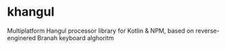 # khangul
Multiplatform Hangul processor library for Kotlin &amp; NPM, based on reverse-enginered Branah keyboard alghoritm
